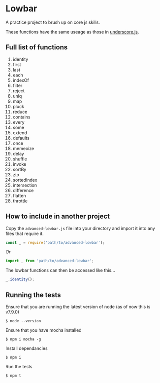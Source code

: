 # Lowbar

A practice project to brush up on core js skills.

These functions have the same useage as those in [underscore.js](http://underscorejs.org/).

## Full list of functions

1. identity
2. first
3. last
4. each
5. indexOf
6. filter
7. reject
8. uniq
9. map
10. pluck
11. reduce
12. contains
13. every
14. some
15. extend
16. defaults
17. once
18. memeoize
19. delay
20. shuffle
21. invoke
22. sortBy
23. zip
24. sortedIndex
25. intersection
26. difference
27. flatten
28. throttle

## How to include in another project

Copy the `advanced-lowbar.js` file into your directory and import it into any files that require it.

```javascript
const _ = require('path/to/advanced-lowbar');
```
*Or*
```javascript
import _ from 'path/to/advanced-lowbar';
```

The lowbar functions can then be accessed like this...
```javascript
_.identity();
```

## Running the tests

Ensure that you are running the latest version of node (as of now this is v7.9.0)
```
$ node --version
```

Ensure that you have mocha installed
```
$ npm i mocha -g
```

Install dependancies
```
$ npm i
```

Run the tests
```
$ npm t
```
